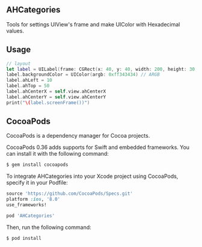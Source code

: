 ## AHCategories

Tools for settings UIView's frame and make UIColor with Hexadecimal values. 

## Usage

```swift
// layout
let label = UILabel(frame: CGRect(x: 40, y: 40, width: 200, height: 30))
label.backgroundColor = UIColor(argb: 0xff343434) // ARGB
label.ahLeft = 10
label.ahTop = 50
label.ahCenterX = self.view.ahCenterX
label.ahCenterY = self.view.ahCenterY
print("\(label.screenFrame())")
```

## CocoaPods

CocoaPods is a dependency manager for Cocoa projects.

CocoaPods 0.36 adds supports for Swift and embedded frameworks. You can install it with the following command:

```bash
$ gem install cocoapods
```

To integrate AHCategories into your Xcode project using CocoaPods, specify it in your Podfile:

```ruby
source 'https://github.com/CocoaPods/Specs.git'
platform :ios, '8.0'
use_frameworks!

pod 'AHCategories'
```

Then, run the following command:

```bash
$ pod install
```
